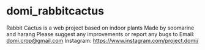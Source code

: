 # domi_rabbitcactus
Rabbit Cactus is a web project based on indoor plants
Made by soomarine and harang
Please suggest any improvements or report any bugs to
Email: domi.crop@gmail.com
Instagram: https://www.instagram.com/project.domi/
